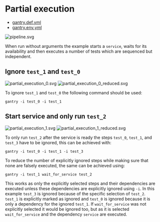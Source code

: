 # Partial execution

* [gantry.def.yml](./gantry.def.yml)
* [gantry.env.yml](./gantry.env.yml)

![pipeline.svg](./pipeline.svg)

When run without arguments the example starts a `service`, waits for its
availability and then executes a number of tests which are sequenced but
independent.

## Ignore `test_1` and `test_0`

![partial_execution_0.svg](./partial_execution_0.svg)
![partial_execution_0_reduced.svg](./partial_execution_0_reduced.svg)

To ignore `test_1` and `test_0` the following command should be used:
```
gantry -i test_0 -i test_1
```

## Start service and only run `test_2`

![partial_execution_1.svg](./partial_execution_1.svg)
![partial_execution_1_reduced.svg](./partial_execution_1_reduced.svg)

To only run `test_2` after the service is ready the steps `test_0`, `test_1`,
and `test_3` have to be ignored, this can be achieved with:
```
gantry -i test_0 -i test_1 -i test_3
```

To reduce the number of explicitly ignored steps while making sure that none
are falsely executed, the same can be achieved using:
```
gantry -i test_1 wait_for_service test_2
```

This works as only the explicitly selected steps and their dependencies are
executed unless these dependencies are explicitly ignored using `-i`.
In this example `test_3` is ignored because of the specific selection of
`test_2`. `test_1` is explicitly marked as ignored and `test_0` is ignored
because it is only a dependency for the ignored `test_1`. If
`wait_for_service` was not explicitly selected it would be ignored too, but as
it is selected `wait_for_service` and the dependency `service` are executed.

